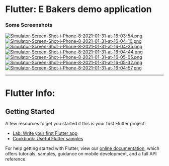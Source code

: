 # Flutter: E Bakers demo application

### Some Screenshots

[![Simulator-Screen-Shot-i-Phone-8-2021-01-31-at-16-03-54.png](https://i.postimg.cc/gjx19T3w/Simulator-Screen-Shot-i-Phone-8-2021-01-31-at-16-03-54.png)](https://postimg.cc/H8C6X3ZH)
[![Simulator-Screen-Shot-i-Phone-8-2021-01-31-at-16-04-10.png](https://i.postimg.cc/tCV828Xw/Simulator-Screen-Shot-i-Phone-8-2021-01-31-at-16-04-10.png)](https://postimg.cc/mtBdrX1y)
[![Simulator-Screen-Shot-i-Phone-8-2021-01-31-at-16-04-35.png](https://i.postimg.cc/XJ7TLJJk/Simulator-Screen-Shot-i-Phone-8-2021-01-31-at-16-04-35.png)](https://postimg.cc/kVz1X7W2)
[![Simulator-Screen-Shot-i-Phone-8-2021-01-31-at-16-04-44.png](https://i.postimg.cc/BvCr2Dqv/Simulator-Screen-Shot-i-Phone-8-2021-01-31-at-16-04-44.png)](https://postimg.cc/TypN6K58)
[![Simulator-Screen-Shot-i-Phone-8-2021-01-31-at-16-05-05.png](https://i.postimg.cc/G3fZPb1v/Simulator-Screen-Shot-i-Phone-8-2021-01-31-at-16-05-05.png)](https://postimg.cc/K4nqxSjY)
[![Simulator-Screen-Shot-i-Phone-8-2021-01-31-at-16-05-32.png](https://i.postimg.cc/MKCJwqPz/Simulator-Screen-Shot-i-Phone-8-2021-01-31-at-16-05-32.png)](https://postimg.cc/qzx5XVHF)
[![Simulator-Screen-Shot-i-Phone-8-2021-01-31-at-16-04-57.png](https://i.postimg.cc/ryYLhS50/Simulator-Screen-Shot-i-Phone-8-2021-01-31-at-16-04-57.png)](https://postimg.cc/3Wp6N0SY)

---


# Flutter Info:
## Getting Started

A few resources to get you started if this is your first Flutter project:

- [Lab: Write your first Flutter app](https://flutter.dev/docs/get-started/codelab)
- [Cookbook: Useful Flutter samples](https://flutter.dev/docs/cookbook)

For help getting started with Flutter, view our
[online documentation](https://flutter.dev/docs), which offers tutorials,
samples, guidance on mobile development, and a full API reference.
